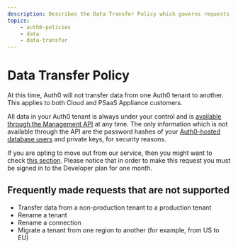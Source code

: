 ```yaml
---
description: Describes the Data Transfer Policy which governs requests for transfer of data from one Auth0 tenant to another.
topics:
    - auth0-policies
    - data
    - data-transfer
---
```


# Data Transfer Policy

At this time, Auth0 will not transfer data from one Auth0 tenant to another. This applies to both Cloud and PSaaS Appliance customers.

All data in your Auth0 tenant is always under your control and is [available through the Management API](/api/v2) at any time. The only information which is not available through the API are the password hashes of your [Auth0-hosted database users](/connections/database) and private keys, for security reasons.

If you are opting to move out from our service, then you might want to check [this section](/moving-out). Please notice that in order to make this request you must be signed in to the Developer plan for one month.

## Frequently made requests that are not supported

* Transfer data from a non-production tenant to a production tenant
* Rename a tenant
* Rename a connection
* Migrate a tenant from one region to another (for example, from US to EU)
